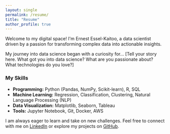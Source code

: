 ```yaml
---
layout: single
permalink: /resume/
title: "Resume"
author_profile: true
---
```


Welcome to my digital space! I'm Ernest Essel-Kaitoo, a data scientist driven by a passion for transforming complex data into actionable insights.

My journey into data science began with a curiosity for... [Tell your story here. What got you into data science? What are you passionate about? What technologies do you love?]

### My Skills
- **Programming:** Python (Pandas, NumPy, Scikit-learn), R, SQL
- **Machine Learning:** Regression, Classification, Clustering, Natural Language Processing (NLP)
- **Data Visualization:** Matplotlib, Seaborn, Tableau
- **Tools:** Jupyter Notebook, Git, Docker, AWS

I am always eager to learn and take on new challenges. Feel free to connect with me on [LinkedIn](your-linkedin-url) or explore my projects on [GitHub](https://github.com/richkaitoo).